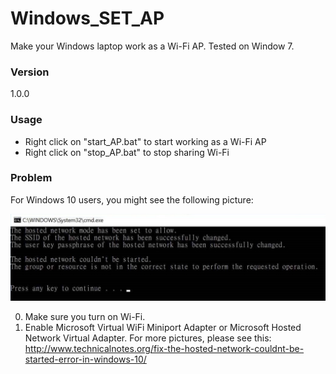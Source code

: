 # Windows_SET_AP
Make your Windows laptop work as a Wi-Fi AP. Tested on Window 7.

### Version
1.0.0

### Usage
- Right click on "start_AP.bat" to start working as a Wi-Fi AP
- Right click on "stop_AP.bat" to stop sharing Wi-Fi

### Problem
For Windows 10 users, you might see the following picture:

![alt text](https://raw.githubusercontent.com/chemadent/Windows_SET_AP/master/win10_error_message.jpeg)

0. Make sure you turn on Wi-Fi.
1. Enable Microsoft Virtual WiFi Miniport Adapter or Microsoft Hosted Network Virtual Adapter.
   For more pictures, please see this: http://www.technicalnotes.org/fix-the-hosted-network-couldnt-be-started-error-in-windows-10/
